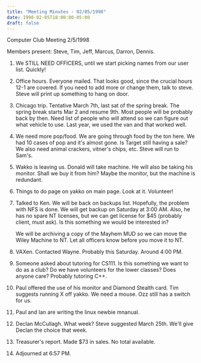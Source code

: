 ```yaml
---
title: "Meeting Minutes - 02/05/1998"
date: 1998-02-05T18:00:00-05:00
draft: false
---
```


Computer Club Meeting 2/5/1998 </p><p>
Members present: Steve, Tim, Jeff, Marcus, Darron, Dennis. </p><p>
1) We STILL NEED OFFICERS, until we start picking names from our user list. Quickly!   </p><p>
2) Office hours.  Everyone mailed.  That looks good, since the crucial hours 12-1 are covered.  If you need to add more or change them, talk to steve. Steve will print up something to hang on door. </p><p>
3) Chicago trip.  Tentative March 7th, last sat of the spring break.  The spring break starts Mar 2 and resume 9th.  Most people will be probably back by then.  Need list of people who will attend so we can figure out what vehicle to use.  Last year, we used the van and that worked well.   </p><p>
4) We need more pop/food.  We are going through food by the ton here.  We had 10 cases of pop and it's almost gone.  Is Target still having a sale?  We also need animal crackers, vitner's chips, etc.  Steve will run to Sam's.   </p><p>
5) Wakko is leaving us.  Donald will take machine.  He will also be taking his monitor.  Shall we buy it from him?  Maybe the monitor, but the machine is redundant.   </p><p>
6) Things to do page on yakko on main page.  Look at it.  Volunteer! </p><p>
7) Talked to Ken.  We will be back on backups list.  Hopefully, the problem with NFS is done.  We will get backup on Saturday at 3:00 AM.  Also, he has no spare NT licenses, but we can get license for $45 (probably client, must ask). Is this something we would be interested in?   </p><p>
We will be archiving a copy of the Mayhem MUD so we can move the Wiley Machine to NT.  Let all officers know before you move it to NT. </p><p>
8) VAXen.  Contacted Wayne.  Probably this Saturday.  Around 4:00 PM. </p><p>
9) Someone asked about tutoring for CS111.  Is this something we want to do as a club?  Do we have volunteers for the lower classes?  Does anyone care? Probably tutoring C++.   </p><p>
10) Paul offered the use of his monitor and Diamond Stealth card.  Tim suggests running X off yakko.  We need a mouse.  Ozz still has a switch for us. </p><p>
11) Paul and Ian are writing the linux newbie mnanual. </p><p>
12) Declan McCullagh.  What week?  Steve suggested March 25th.  We'll give Declan the choice that week. </p><p>
13) Treasurer's report.  Made $73 in sales.  No total available. </p><p>
14) Adjourned at 6:57 PM. </p>
